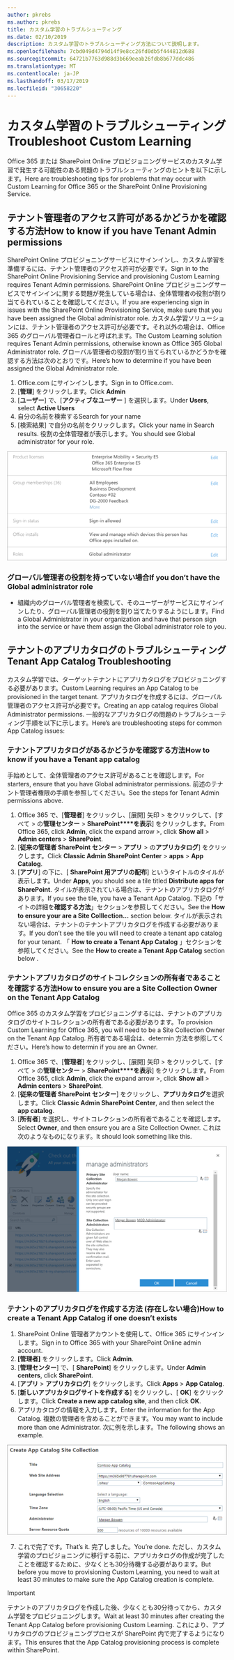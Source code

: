 ```yaml
---
author: pkrebs
ms.author: pkrebs
title: カスタム学習のトラブルシューティング
ms.date: 02/10/2019
description: カスタム学習のトラブルシューティング方法について説明します。
ms.openlocfilehash: 7cbd049d4794d14f9e8cc26fd0db5f444812d688
ms.sourcegitcommit: 64721b7763d988d3b669eeab26fdb8b677ddc486
ms.translationtype: MT
ms.contentlocale: ja-JP
ms.lasthandoff: 03/17/2019
ms.locfileid: "30658220"
---
```

# <a name="troubleshoot-custom-learning"></a><span data-ttu-id="ef061-103">カスタム学習のトラブルシューティング</span><span class="sxs-lookup"><span data-stu-id="ef061-103">Troubleshoot Custom Learning</span></span>

<span data-ttu-id="ef061-104">Office 365 または SharePoint Online プロビジョニングサービスのカスタム学習で発生する可能性のある問題のトラブルシューティングのヒントを以下に示します。</span><span class="sxs-lookup"><span data-stu-id="ef061-104">Here are troubleshooting tips for problems that may occur with Custom Learning for Office 365 or the SharePoint Online Provisioning Service.</span></span>

## <a name="how-to-know-if-you-have-tenant-admin-permissions"></a><span data-ttu-id="ef061-105">テナント管理者のアクセス許可があるかどうかを確認する方法</span><span class="sxs-lookup"><span data-stu-id="ef061-105">How to know if you have Tenant Admin permissions</span></span>

<span data-ttu-id="ef061-106">SharePoint Online プロビジョニングサービスにサインインし、カスタム学習を準備するには、テナント管理者のアクセス許可が必要です。</span><span class="sxs-lookup"><span data-stu-id="ef061-106">Sign in to the SharePoint Online Provisioning Service and provisioning Custom Learning requires Tenant Admin permissions.</span></span> <span data-ttu-id="ef061-107">SharePoint Online プロビジョニングサービスでサインインに関する問題が発生している場合は、全体管理者の役割が割り当てられていることを確認してください。</span><span class="sxs-lookup"><span data-stu-id="ef061-107">If you are experiencing sign in issues with the SharePoint Online Provisioning Service, make sure that you have been assigned the Global administrator role.</span></span> <span data-ttu-id="ef061-108">カスタム学習ソリューションには、テナント管理者のアクセス許可が必要です。それ以外の場合は、Office 365 のグローバル管理者ロールと呼ばれます。</span><span class="sxs-lookup"><span data-stu-id="ef061-108">The Custom Learning solution requires Tenant Admin permissions, otherwise known as Office 365 Global Administrator role.</span></span> <span data-ttu-id="ef061-109">グローバル管理者の役割が割り当てられているかどうかを確認する方法は次のとおりです。</span><span class="sxs-lookup"><span data-stu-id="ef061-109">Here’s how to determine if you have been assigned the Global Administrator role.</span></span>

1.  <span data-ttu-id="ef061-110">Office.com にサインインします。</span><span class="sxs-lookup"><span data-stu-id="ef061-110">Sign in to Office.com.</span></span>
2.  <span data-ttu-id="ef061-111">[**管理**] をクリックします。</span><span class="sxs-lookup"><span data-stu-id="ef061-111">Click **Admin**</span></span>
3.  <span data-ttu-id="ef061-112">[**ユーザー**] で、[**アクティブなユーザー** ] を選択します。</span><span class="sxs-lookup"><span data-stu-id="ef061-112">Under **Users**, select **Active Users**</span></span>
4.  <span data-ttu-id="ef061-113">自分の名前を検索する</span><span class="sxs-lookup"><span data-stu-id="ef061-113">Search for your name</span></span>
5.  <span data-ttu-id="ef061-114">[検索結果] で自分の名前をクリックします。</span><span class="sxs-lookup"><span data-stu-id="ef061-114">Click your name in Search results.</span></span> <span data-ttu-id="ef061-115">役割の全体管理者が表示します。</span><span class="sxs-lookup"><span data-stu-id="ef061-115">You should see Global administrator for your role.</span></span>

![cg-globaladminrole](media/cg-globaladminrole.png)

### <a name="if-you-dont-have-the-global-administrator-role"></a><span data-ttu-id="ef061-117">グローバル管理者の役割を持っていない場合</span><span class="sxs-lookup"><span data-stu-id="ef061-117">If you don’t have the Global administrator role</span></span>
- <span data-ttu-id="ef061-118">組織内のグローバル管理者を検索して、そのユーザーがサービスにサインインしたり、グローバル管理者の役割を割り当てたりするようにします。</span><span class="sxs-lookup"><span data-stu-id="ef061-118">Find a Global Administrator in your organization and have that person sign into the service or have them assign the Global administrator role to you.</span></span>

## <a name="tenant-app-catalog-troubleshooting"></a><span data-ttu-id="ef061-119">テナントのアプリカタログのトラブルシューティング</span><span class="sxs-lookup"><span data-stu-id="ef061-119">Tenant App Catalog Troubleshooting</span></span>
<span data-ttu-id="ef061-120">カスタム学習では、ターゲットテナントにアプリカタログをプロビジョニングする必要があります。</span><span class="sxs-lookup"><span data-stu-id="ef061-120">Custom Learning requires an App Catalog to be provisioned in the target tenant.</span></span> <span data-ttu-id="ef061-121">アプリカタログを作成するには、グローバル管理者のアクセス許可が必要です。</span><span class="sxs-lookup"><span data-stu-id="ef061-121">Creating an app catalog requires Global Administrator permissions.</span></span> <span data-ttu-id="ef061-122">一般的なアプリカタログの問題のトラブルシューティング手順を以下に示します。</span><span class="sxs-lookup"><span data-stu-id="ef061-122">Here’s are troubleshooting steps for common App Catalog issues:</span></span>

### <a name="how-to-know-if-you-have-a-tenant-app-catalog"></a><span data-ttu-id="ef061-123">テナントアプリカタログがあるかどうかを確認する方法</span><span class="sxs-lookup"><span data-stu-id="ef061-123">How to know if you have a Tenant app catalog</span></span> 
<span data-ttu-id="ef061-124">手始めとして、全体管理者のアクセス許可があることを確認します。</span><span class="sxs-lookup"><span data-stu-id="ef061-124">For starters, ensure that you have Global administrator permissions.</span></span> <span data-ttu-id="ef061-125">前述のテナント管理者権限の手順を参照してください。</span><span class="sxs-lookup"><span data-stu-id="ef061-125">See the steps for Tenant Admin permissions above.</span></span>

1. <span data-ttu-id="ef061-126">Office 365 で、[**管理者**] をクリックし、[展開] 矢印 > をクリックして、[すべて > の**管理センター** > **SharePoint\*\*\*\*を表示**] をクリックします。</span><span class="sxs-lookup"><span data-stu-id="ef061-126">From Office 365, click **Admin**, click the expand arrow >, click **Show all** > **Admin centers** > **SharePoint**.</span></span>
2. <span data-ttu-id="ef061-127">[**従来の管理者 SharePoint センター** > **アプリ** > の**アプリカタログ**] をクリックします。</span><span class="sxs-lookup"><span data-stu-id="ef061-127">Click **Classic Admin SharePoint Center** > **apps** > **App Catalog**.</span></span>
3. <span data-ttu-id="ef061-128">[**アプリ**] の下に、[ **SharePoint 用アプリの配布**] というタイトルのタイルが表示します。</span><span class="sxs-lookup"><span data-stu-id="ef061-128">Under **Apps**, you should see a tile titled **Distribute apps for SharePoint**.</span></span> <span data-ttu-id="ef061-129">タイルが表示されている場合は、テナントのアプリカタログがあります。</span><span class="sxs-lookup"><span data-stu-id="ef061-129">If you see the tile, you have a Tenant App Catalog.</span></span> <span data-ttu-id="ef061-130">下記の「サイトの詳細を**確認する方法**」セクションを参照してください。</span><span class="sxs-lookup"><span data-stu-id="ef061-130">See the **How to ensure your are a Site Colllection...** section below.</span></span> <span data-ttu-id="ef061-131">タイルが表示されない場合は、テナントのテナントアプリカタログを作成する必要があります。</span><span class="sxs-lookup"><span data-stu-id="ef061-131">If you don’t see the tile you will need to create a tenant app catalog for your tenant.</span></span> <span data-ttu-id="ef061-132">「 **How to create a Tenant App Catalog** 」セクションを参照してください。</span><span class="sxs-lookup"><span data-stu-id="ef061-132">See the **How to create a Tenant App Catalog** section below .</span></span>

### <a name="how-to-ensure-you-are-a-site-collection-owner-on-the-tenant-app-catalog"></a><span data-ttu-id="ef061-133">テナントアプリカタログのサイトコレクションの所有者であることを確認する方法</span><span class="sxs-lookup"><span data-stu-id="ef061-133">How to ensure you are a Site Collection Owner on the Tenant App Catalog</span></span> 
<span data-ttu-id="ef061-134">Office 365 のカスタム学習をプロビジョニングするには、テナントのアプリカタログのサイトコレクションの所有者である必要があります。</span><span class="sxs-lookup"><span data-stu-id="ef061-134">To provision Custom Learning for Office 365, you will need to be a Site Collection Owner on the Tenant App Catalog.</span></span> <span data-ttu-id="ef061-135">所有者である場合は、determin 方法を参照してください。</span><span class="sxs-lookup"><span data-stu-id="ef061-135">Here’s how to determin if you are an Owner.</span></span>

1. <span data-ttu-id="ef061-136">Office 365 で、[**管理者**] をクリックし、[展開] 矢印 > をクリックして、[すべて > の**管理センター** > **SharePoint\*\*\*\*を表示**] をクリックします。</span><span class="sxs-lookup"><span data-stu-id="ef061-136">From Office 365, click **Admin**, click the expand arrow >, click **Show all** > **Admin centers** > **SharePoint**.</span></span>
2. <span data-ttu-id="ef061-137">[**従来の管理者 SharePoint センター**] をクリックし、**アプリカタログ**を選択します。</span><span class="sxs-lookup"><span data-stu-id="ef061-137">Click **Classic Admin SharePoint Center**, and then select the **app catalog**.</span></span>
3. <span data-ttu-id="ef061-138">[**所有者**] を選択し、サイトコレクションの所有者であることを確認します。</span><span class="sxs-lookup"><span data-stu-id="ef061-138">Select **Owner**, and then ensure you are a Site Collection Owner.</span></span> <span data-ttu-id="ef061-139">これは次のようなものになります。</span><span class="sxs-lookup"><span data-stu-id="ef061-139">It should look something like this.</span></span>
 
![cg-sitecollectionowner](media/cg-sitecollectionowner.png)

### <a name="how-to-create-a-tenant-app-catalog-if-one-doesnt-exists"></a><span data-ttu-id="ef061-141">テナントのアプリカタログを作成する方法 (存在しない場合)</span><span class="sxs-lookup"><span data-stu-id="ef061-141">How to create a Tenant App Catalog if one doesn’t exists</span></span> 
1. <span data-ttu-id="ef061-142">SharePoint Online 管理者アカウントを使用して、Office 365 にサインインします。</span><span class="sxs-lookup"><span data-stu-id="ef061-142">Sign in to Office 365 with your SharePoint Online admin account.</span></span>
2. <span data-ttu-id="ef061-143">**[管理者]** をクリックします。</span><span class="sxs-lookup"><span data-stu-id="ef061-143">Click **Admin**.</span></span>
3. <span data-ttu-id="ef061-144">[**管理センター**] で、[ **SharePoint**] をクリックします。</span><span class="sxs-lookup"><span data-stu-id="ef061-144">Under **Admin centers**, click **SharePoint**.</span></span> 
4. <span data-ttu-id="ef061-145">[**アプリ** > **アプリカタログ**] をクリックします。</span><span class="sxs-lookup"><span data-stu-id="ef061-145">Click **Apps** > **App Catalog**.</span></span>
5. <span data-ttu-id="ef061-146">[**新しいアプリカタログサイトを作成する**] をクリックし、[ **OK**] をクリックします。</span><span class="sxs-lookup"><span data-stu-id="ef061-146">Click **Create a new app catalog site**, and then click **OK**.</span></span> 
6.  <span data-ttu-id="ef061-147">アプリカタログの情報を入力します。</span><span class="sxs-lookup"><span data-stu-id="ef061-147">Enter the information for the App Catalog.</span></span> <span data-ttu-id="ef061-148">複数の管理者を含めることができます。</span><span class="sxs-lookup"><span data-stu-id="ef061-148">You may want to include more than one Administrator.</span></span> <span data-ttu-id="ef061-149">次に例を示します。</span><span class="sxs-lookup"><span data-stu-id="ef061-149">The following shows an example.</span></span>  

![cg-appcatalogfinish](media/cg-appcatalogfinish.png)

7.  <span data-ttu-id="ef061-151">これで完了です。</span><span class="sxs-lookup"><span data-stu-id="ef061-151">That’s it.</span></span> <span data-ttu-id="ef061-152">完了しました。</span><span class="sxs-lookup"><span data-stu-id="ef061-152">You’re done.</span></span> <span data-ttu-id="ef061-153">ただし、カスタム学習のプロビジョニングに移行する前に、アプリカタログの作成が完了したことを確認するために、少なくとも30分待機する必要があります。</span><span class="sxs-lookup"><span data-stu-id="ef061-153">But before you move to provisioning Custom Learning, you need to wait at least 30 minutes to make sure the App Catalog creation is complete.</span></span> 

> [!IMPORTANT]
> <span data-ttu-id="ef061-154">テナントのアプリカタログを作成した後、少なくとも30分待ってから、カスタム学習をプロビジョニングします。</span><span class="sxs-lookup"><span data-stu-id="ef061-154">Wait at least 30 minutes after creating the Tenant App Catalog before provisioning Custom Learning.</span></span> <span data-ttu-id="ef061-155">これにより、アプリカタログのプロビジョニングプロセスが SharePoint 内で完了するようになります。</span><span class="sxs-lookup"><span data-stu-id="ef061-155">This ensures that the App Catalog provisioning process is complete within SharePoint.</span></span> 